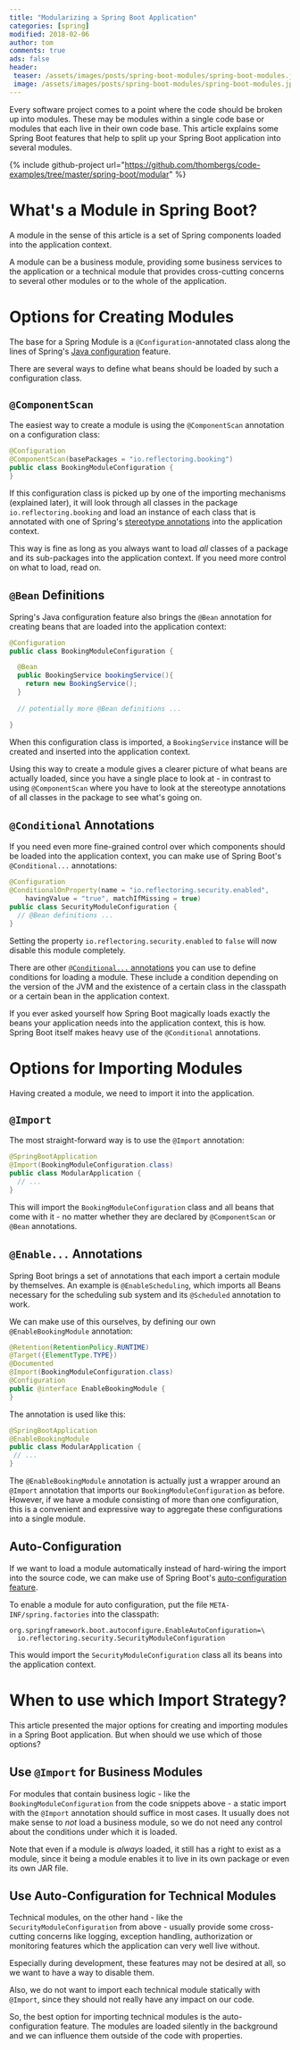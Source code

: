 ```yaml
---
title: "Modularizing a Spring Boot Application"
categories: [spring]
modified: 2018-02-06
author: tom
comments: true
ads: false
header:
 teaser: /assets/images/posts/spring-boot-modules/spring-boot-modules.jpg
 image: /assets/images/posts/spring-boot-modules/spring-boot-modules.jpg
---
```


Every software project comes to a point where the code should be broken up into modules.
These may be modules within a single code base or modules that each live in their own
code base. This article explains some Spring Boot features that help to split up
your Spring Boot application into several modules. 

{% include github-project url="https://github.com/thombergs/code-examples/tree/master/spring-boot/modular" %}

# What's a Module in Spring Boot?

A module in the sense of this article is a set of Spring components loaded into the 
application context. 

A module can be a business module, providing some business services to the application
or a technical module that provides cross-cutting concerns to several other
modules or to the whole of the application. 

# Options for Creating Modules

The base for a Spring Module is a `@Configuration`-annotated class along the lines of Spring's 
[Java configuration](https://docs.spring.io/spring/docs/current/spring-framework-reference/core.html#beans-java)
feature.

There are several ways to define what beans should be loaded by such a 
configuration class.

## `@ComponentScan`

The easiest way to create a module is using the `@ComponentScan` annotation on
a configuration class:

```java
@Configuration
@ComponentScan(basePackages = "io.reflectoring.booking")
public class BookingModuleConfiguration {
}
```

If this configuration class is picked up by one of the importing mechanisms (explained later),
it will look through all classes in the package `io.reflectoring.booking` and load 
an instance of each class that is annotated with one of 
Spring's [stereotype annotations](https://github.com/spring-projects/spring-framework/tree/master/spring-context/src/main/java/org/springframework/stereotype)
into the application context. 

This way is fine as long as you always want to load *all* classes of a package and its sub-packages
into the application context. If you need more control on what to load, read on.

## `@Bean` Definitions

Spring's Java configuration feature also brings the `@Bean` annotation for creating beans
that are loaded into the application context:

```java
@Configuration
public class BookingModuleConfiguration {

  @Bean
  public BookingService bookingService(){
    return new BookingService();
  }
  
  // potentially more @Bean definitions ...

}
```

When this configuration class is imported, a
`BookingService` instance will be created and inserted into the application context.

Using this way to create a module gives a clearer picture of what beans
are actually loaded, since you have a single place to look at - in contrast
to using `@ComponentScan` where you have to look at the stereotype annotations
of all classes in the package to see what's going on. 

## `@Conditional` Annotations 

If you need even more fine-grained control over which components should be loaded into the
application context, you can make use of Spring Boot's `@Conditional...` annotations:

```java
@Configuration
@ConditionalOnProperty(name = "io.reflectoring.security.enabled", 
    havingValue = "true", matchIfMissing = true)
public class SecurityModuleConfiguration {
  // @Bean definitions ...
}
```

Setting the property `io.reflectoring.security.enabled` to `false` will now
disable this module completely.

There are other [`@Conditional...` annotations](https://docs.spring.io/spring-boot/docs/current/reference/html/boot-features-developing-auto-configuration.html#boot-features-condition-annotations)
you can use to define conditions for loading a module. These include a 
condition depending on the version of the JVM and
the existence of a certain class in the classpath or a certain bean in the
application context.

If you ever asked yourself how Spring Boot magically loads exactly the beans 
your application needs into the application context, this is how. Spring Boot itself makes
heavy use of the `@Conditional` annotations.

# Options for Importing Modules

Having created a module, we need to import it into the application. 

## `@Import`

The most straight-forward way is to use the `@Import` annotation:

```java
@SpringBootApplication
@Import(BookingModuleConfiguration.class)
public class ModularApplication {
  // ...
}
```

This will import the `BookingModuleConfiguration` class and all beans that come 
with it - no matter whether they are declared by `@ComponentScan` or `@Bean` annotations.  

## `@Enable...` Annotations

Spring Boot brings a set of annotations that each import a certain module by themselves. An example 
is `@EnableScheduling`, which imports all Beans necessary for the scheduling sub system 
and its `@Scheduled` annotation to work.

We can make use of this ourselves, by defining our own `@EnableBookingModule` annotation:

```java
@Retention(RetentionPolicy.RUNTIME)
@Target({ElementType.TYPE})
@Documented
@Import(BookingModuleConfiguration.class)
@Configuration
public @interface EnableBookingModule {
}
```

The annotation is used like this:

```java 
@SpringBootApplication
@EnableBookingModule
public class ModularApplication {
 // ...
}
``` 

The `@EnableBookingModule` annotation is actually just a wrapper around an `@Import` annotation 
that imports our `BookingModuleConfiguration` as before. However, if we have a module consisting 
of more than one configuration, this is a convenient and expressive way to aggregate these
configurations into a single module.

## Auto-Configuration

If we want to load a module automatically instead of hard-wiring the import into the 
source code, we can make use of Spring Boot's [auto-configuration feature](https://docs.spring.io/spring-boot/docs/current/reference/html/boot-features-developing-auto-configuration.html).

To enable a module for auto configuration, put the file `META-INF/spring.factories` into
the classpath:

```properties
org.springframework.boot.autoconfigure.EnableAutoConfiguration=\
  io.reflectoring.security.SecurityModuleConfiguration
```

This would import the `SecurityModuleConfiguration` class all its beans into the application context.

# When to use which Import Strategy?

This article presented the major options for creating and importing modules
in a Spring Boot application. But when should we use which of those options?

## Use `@Import` for Business Modules

For modules that contain business logic - like the `BookingModuleConfiguration` from the 
code snippets above - a static import with the `@Import` annotation should suffice in
most cases. It usually does not make sense to *not* load a business module, 
so we do not need any control about the conditions under which it is loaded.

Note that even if a module is *always* loaded, it still has a right to exist as a module,
since it being a module enables it to live in its own package or even 
its own JAR file.

## Use Auto-Configuration for Technical Modules

Technical modules, on the other hand - like the `SecurityModuleConfiguration` from above - 
usually provide some cross-cutting concerns like logging, exception handling, authorization 
or monitoring features which the application can very well live without. 

Especially during development, these features may not be desired at all, so we want to have
a way to disable them. 

Also, we do not want to import each technical module statically with `@Import`, since
they should not really have any impact on our code.

So, the best option for importing technical modules is the auto-configuration feature. The
modules are loaded silently in the background and we can influence them outside of the code
with properties.
